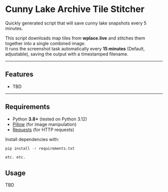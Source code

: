 # Cunny Lake Archive Tile Stitcher

Quickly generated script that will save cunny lake snapshots every 5 minutes.

This script downloads map tiles from **wplace.live** and stitches them together into a single combined image.  
It runs the screenshot task automatically every **15 minutes** (Default, adjustable), saving the output with a timestamped filename.

---

## Features
- TBD

---

## Requirements
- Python **3.8+** (tested on Python 3.12)
- [Pillow](https://pillow.readthedocs.io/) (for image manipulation)
- [Requests](https://docs.python-requests.org/) (for HTTP requests)

Install dependencies with:

```bash
pip install -r requirements.txt

etc. etc.
```

## Usage

TBD